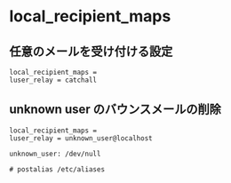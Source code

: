 # local_recipient_maps
## 任意のメールを受け付ける設定
```
local_recipient_maps =
luser_relay = catchall
```

## unknown user のバウンスメールの削除
```
local_recipient_maps =
luser_relay = unknown_user@localhost
```
```
unknown_user: /dev/null
```
```
# postalias /etc/aliases
```
